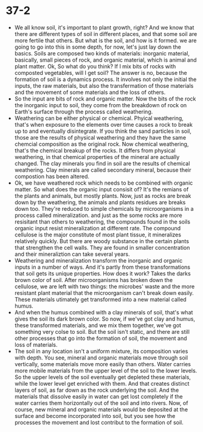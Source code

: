 # 37-2

+ We all know soil, it's important to plant growth, right? And we know that there are different types of soil in different places, and that some soil are more fertile that others. But what is the soil, and how is it formed. we are going to go into this in some depth, for now, let's just lay down the basics. Soils are composed two kinds of materials: inorganic material, basically, small pieces of rock, and organic material, which is animal and plant matter. Ok, So what do you think? If I mix bits of rocks with composted vegetables, will I get soil? The answer is no, because the formation of soil is a dynamics process. It involves not only the initial the inputs, the raw materials, but also the transfermation of those materials and the movement of some materials and the loss of others.
+ So the input are bits of rock and organic matter. Now the bits of the rock the inorganic input to soil, they come from the breakdown of rock on Earth's surface through the process called weathering. 
+ Weathering can be either physical or chemical. Phyical weathering, that's when exposure to the elements over time causes a rock to break up to and eventually disintegrate. If you think the sand particles in soil, those are the results of physical weathering and they have the same chemcial composition as the original rock. Now chemical weathering, that's the chemical breakup of the rocks. It differs from physical weathering, in that chemical properties of the mineral are actually changed. The clay minerals you find in soil are the results of chemical weathering. Clay minerals are called secondary mineral, because their compostion has been altered.
+ Ok, we have weathered rock which needs to be combined with organic matter. So what does the organic input consisit of? It's the remians of the plants and animals, but mostly plants. Now, just as rocks are break down by the weathering, the animals and plants residues are breaks down too. They're reduced to simple chemicals by microorganisms in a process called mineralization. and just as the some rocks are more resisitant than others to weathering, the compounds found in the soils organic input resist mineralization at different rate. The compound cellulose is the major constitute of most plant tissue, it mineralizes relatively quickly. But there are woody substance in the certain plants that strengthen the cell walls. They are found in smaller concentration and their mineraliztion can take several years.
+ Weathering and mineralization transform the inorganic and organic inputs in a number of ways. And it's partly from these transformations that soil gets its unique properties. How does it work? Takes the darks brown color of soil. After microorganisms has broken down the cellulose, we are left with two things: the microbes' waste and the more resistant plant material that the microorganism can't break down easily. These materials utimately get transformed into a new material called humus.
+ And when the humus combined with a clay minerals of soil, that's what gives the soil its dark brown color. So now, if we've got clay and humus, these transformed materials, and we mix them together, we've got something very colse to soil. But the soil isn't static, and there are still other processes that go into the formation of soil, the movement and loss of materials.
+ The soil in any location isn't a uniform mixture, its composition varies with depth. You see, mineral and organic materials move through soil vertically, some materials move more easily than others. Water carries more mobile materials from the upper level of the soil to the lower levels. So the upper levels of the soil eventually get depleted these materials, while the lower level get enriched with them. And that creates distinct layers of soil, as far down as the rock underlying the soil. And the materials that dissolve easily in water can get lost completely if the water carries them horizontally out of the soil and into rivers. Now, of course, new mineral and organic materials would be deposited at the surface and become incorporated into soil, but you see how the processes the movement and lost contribut to the formation of soil.